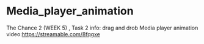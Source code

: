 # Media_player_animation
The Chance 2 (WEEK 5) , Task 2
info: drag and drob Media player animation
video:https://streamable.com/8fqgxe
